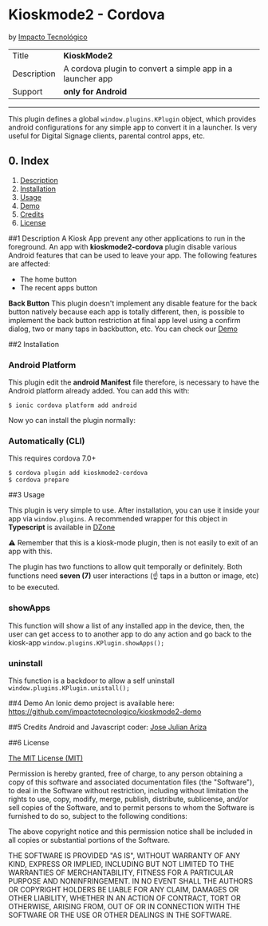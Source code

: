 # Kioskmode2 - Cordova
by [Impacto Tecnol&oacute;gico](http://www.impactotecnologico.net)

|||
|--|--|
|Title|**KioskMode2**
|Description|A cordova plugin to convert a simple app in a launcher app
|Support|**only for Android**

---

This plugin defines a global `window.plugins.KPlugin` object, which provides android configurations for any simple app to convert it in a launcher. Is very useful for Digital Signage clients, parental control apps, etc.


## 0. Index

1. [Description](#1-description)
2. [Installation](#2-installation)
3. [Usage](#3-usage)
4. [Demo](#4-demo)
5. [Credits](#5-credits)
6. [License](#6-license)

##1 Description
A Kiosk App prevent any other applications to run in the foreground. An app with **kioskmode2-cordova** plugin disable various Android features that can be used to leave your app. The following features are affected:
-   The home button
-   The recent apps button

**Back Button**
This plugin doesn't implement any disable feature for the back button natively because each app is totally different, then, is possible to implement the back button restriction at final app level using a confirm dialog, two or many taps in backbutton, etc. You can check our [Demo](#-demo)

##2 Installation

### Android Platform
This plugin edit the **android Manifest** file therefore, is necessary to have the Android platform already added. You can add this with:

`$ ionic cordova platform add android`

Now yo can install the plugin normally:

### Automatically (CLI)
This requires cordova 7.0+
```
$ cordova plugin add kioskmode2-cordova
$ cordova prepare
```

##3 Usage

This plugin is very simple to use. After installation, you can use it inside your app via `window.plugins`. A recommended wrapper for this object in **Typescript** is available in [DZone](https://dzone.com/articles/angular-2-how-do-i-get-a-reference-to-the-window-o)

:warning: Remember that this is a kiosk-mode plugin, then is not easily to exit of an app with this.

The plugin has two functions to allow quit temporally or definitely. Both functions need **seven (7)** user interactions (:point_up: taps in a button or image, etc) to be executed.

### showApps
This function will show a list of any installed app in the device, then, the user can get access to to another app to do any action and go back to the kiosk-app
`window.plugins.KPlugin.showApps();`

### uninstall
This function is a backdoor to allow a self uninstall
`window.plugins.KPlugin.unistall();`


##4 Demo
An Ionic demo project is available here: https://github.com/impactotecnologico/kioskmode2-demo

##5 Credits
Android and Javascript coder: [Jose Julian Ariza](https://github.com/impactotecnologico)

##6 License

[The MIT License (MIT)](http://www.opensource.org/licenses/mit-license.html)

Permission is hereby granted, free of charge, to any person obtaining a copy of this software and associated documentation files (the "Software"), to deal in the Software without restriction, including without limitation the rights to use, copy, modify, merge, publish, distribute, sublicense, and/or sell copies of the Software, and to permit persons to whom the Software is furnished to do so, subject to the following conditions:

The above copyright notice and this permission notice shall be included in all copies or substantial portions of the Software.

THE SOFTWARE IS PROVIDED "AS IS", WITHOUT WARRANTY OF ANY KIND, EXPRESS OR IMPLIED, INCLUDING BUT NOT LIMITED TO THE WARRANTIES OF MERCHANTABILITY, FITNESS FOR A PARTICULAR PURPOSE AND NONINFRINGEMENT. IN NO EVENT SHALL THE
AUTHORS OR COPYRIGHT HOLDERS BE LIABLE FOR ANY CLAIM, DAMAGES OR OTHER LIABILITY, WHETHER IN AN ACTION OF CONTRACT, TORT OR OTHERWISE, ARISING FROM, OUT OF OR IN CONNECTION WITH THE SOFTWARE OR THE USE OR OTHER DEALINGS IN THE SOFTWARE.